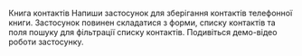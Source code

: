 Книга контактів
Напиши застосунок для зберігання контактів телефонної книги. Застосунок повинен складатися з форми, списку контактів та поля пошуку для фільтрації списку контактів. Подивіться демо-відео роботи застосунку.
